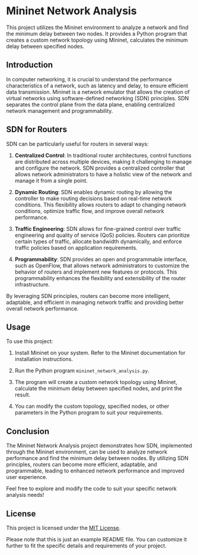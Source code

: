 # Mininet Network Analysis

This project utilizes the Mininet environment to analyze a network and find the minimum delay between two nodes. It provides a Python program that creates a custom network topology using Mininet, calculates the minimum delay between specified nodes.

## Introduction

In computer networking, it is crucial to understand the performance characteristics of a network, such as latency and delay, to ensure efficient data transmission. Mininet is a network emulator that allows the creation of virtual networks using software-defined networking (SDN) principles. SDN separates the control plane from the data plane, enabling centralized network management and programmability.

## SDN for Routers

SDN can be particularly useful for routers in several ways:

1. **Centralized Control**: In traditional router architectures, control functions are distributed across multiple devices, making it challenging to manage and configure the network. SDN provides a centralized controller that allows network administrators to have a holistic view of the network and manage it from a single point.

2. **Dynamic Routing**: SDN enables dynamic routing by allowing the controller to make routing decisions based on real-time network conditions. This flexibility allows routers to adapt to changing network conditions, optimize traffic flow, and improve overall network performance.

3. **Traffic Engineering**: SDN allows for fine-grained control over traffic engineering and quality of service (QoS) policies. Routers can prioritize certain types of traffic, allocate bandwidth dynamically, and enforce traffic policies based on application requirements.

4. **Programmability**: SDN provides an open and programmable interface, such as OpenFlow, that allows network administrators to customize the behavior of routers and implement new features or protocols. This programmability enhances the flexibility and extensibility of the router infrastructure.

By leveraging SDN principles, routers can become more intelligent, adaptable, and efficient in managing network traffic and providing better overall network performance.

## Usage

To use this project:

1. Install Mininet on your system. Refer to the Mininet documentation for installation instructions.

2. Run the Python program `mininet_network_analysis.py`.

3. The program will create a custom network topology using Mininet, calculate the minimum delay between specified nodes, and print the result.

4. You can modify the custom topology, specified nodes, or other parameters in the Python program to suit your requirements.

## Conclusion

The Mininet Network Analysis project demonstrates how SDN, implemented through the Mininet environment, can be used to analyze network performance and find the minimum delay between nodes. By utilizing SDN principles, routers can become more efficient, adaptable, and programmable, leading to enhanced network performance and improved user experience.

Feel free to explore and modify the code to suit your specific network analysis needs!

## License

This project is licensed under the [MIT License](LICENSE).

Please note that this is just an example README file. You can customize it further to fit the specific details and requirements of your project.
